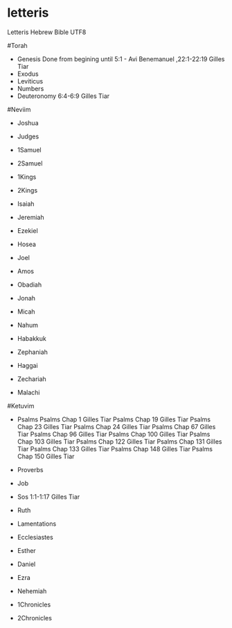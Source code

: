 # letteris
Letteris Hebrew Bible UTF8


#Torah
- Genesis Done from begining until 5:1  - Avi Benemanuel ,22:1-22:19 Gilles Tiar
- Exodus 
- Leviticus 
- Numbers 
- Deuteronomy 6:4-6:9 Gilles Tiar

#Neviim
- Joshua 
- Judges 
- 1Samuel 
- 2Samuel 
- 1Kings 
- 2Kings 

- Isaiah 
- Jeremiah 
- Ezekiel 

- Hosea 
- Joel 
- Amos 
- Obadiah 
- Jonah 
- Micah 
- Nahum 
- Habakkuk 
- Zephaniah 
- Haggai 
- Zechariah 
- Malachi 

#Ketuvim
- Psalms Psalms Chap 1 Gilles Tiar 
Psalms Chap 19 Gilles Tiar 
Psalms Chap 23 Gilles Tiar 
Psalms Chap 24 Gilles Tiar 
Psalms Chap 67 Gilles Tiar 
Psalms Chap 96 Gilles Tiar 
Psalms Chap 100 Gilles Tiar 
Psalms Chap 103 Gilles Tiar 
Psalms Chap 122 Gilles Tiar 
Psalms Chap 131 Gilles Tiar 
Psalms Chap 133 Gilles Tiar 
Psalms Chap 148 Gilles Tiar 
Psalms Chap 150 Gilles Tiar 
- Proverbs 
- Job 

- Sos 1:1-1:17 Gilles Tiar 
- Ruth 
- Lamentations 
- Ecclesiastes 
- Esther 

- Daniel 
- Ezra 
- Nehemiah 
- 1Chronicles 
- 2Chronicles 
